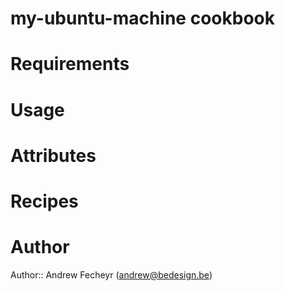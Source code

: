 # my-ubuntu-machine cookbook

# Requirements

# Usage

# Attributes

# Recipes

# Author

Author:: Andrew Fecheyr (<andrew@bedesign.be>)
